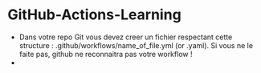 # GitHub-Actions-Learning
- Dans votre repo Git vous devez creer un fichier respectant cette structure : .github/workflows/name_of_file.yml (or .yaml). Si vous ne le faite pas, github ne reconnaitra pas votre workflow !
- 
